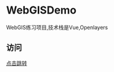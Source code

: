 # WebGISDemo
WebGIS练习项目,技术栈是Vue,Openlayers

## 访问
[点击跳转](https://soitwaterdemos.github.io/WebGISDemo/dist)